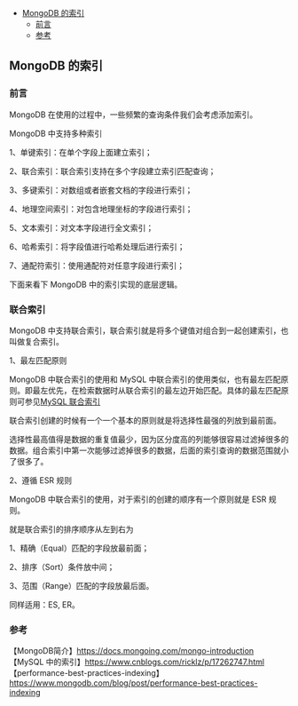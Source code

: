 <!-- START doctoc generated TOC please keep comment here to allow auto update -->
<!-- DON'T EDIT THIS SECTION, INSTEAD RE-RUN doctoc TO UPDATE -->

- [MongoDB 的索引](#mongodb-%E7%9A%84%E7%B4%A2%E5%BC%95)
  - [前言](#%E5%89%8D%E8%A8%80)
  - [参考](#%E5%8F%82%E8%80%83)

<!-- END doctoc generated TOC please keep comment here to allow auto update -->

## MongoDB 的索引

### 前言

MongoDB 在使用的过程中，一些频繁的查询条件我们会考虑添加索引。   

MongoDB 中支持多种索引  

1、单键索引：在单个字段上面建立索引；   

2、联合索引：联合索引支持在多个字段建立索引匹配查询；  

3、多键索引：对数组或者嵌套文档的字段进行索引；  

4、地理空间索引：对包含地理坐标的字段进行索引；   

5、文本索引：对文本字段进行全文索引；   

6、哈希索引：将字段值进行哈希处理后进行索引；   

7、通配符索引：使用通配符对任意字段进行索引；    

下面来看下 MongoDB 中的索引实现的底层逻辑。    

### 联合索引

MongoDB 中支持联合索引，联合索引就是将多个键值对组合到一起创建索引，也叫做复合索引。   

1、最左匹配原则   

MongoDB 中联合索引的使用和 MySQL 中联合索引的使用类似，也有最左匹配原则。即最左优先，在检索数据时从联合索引的最左边开始匹配。具体的最左匹配原则可参见[MySQL 联合索引](https://www.cnblogs.com/ricklz/p/17262747.html#%E8%81%94%E5%90%88%E7%B4%A2%E5%BC%95)   

联合索引创建的时候有一个一个基本的原则就是将选择性最强的列放到最前面。   

选择性最高值得是数据的重复值最少，因为区分度高的列能够很容易过滤掉很多的数据。组合索引中第一次能够过滤掉很多的数据，后面的索引查询的数据范围就小了很多了。    

2、遵循 ESR 规则

MongoDB 中联合索引的使用，对于索引的创建的顺序有一个原则就是  ESR 规则。   

就是联合索引的排序顺序从左到右为  

1、精确（Equal）匹配的字段放最前面；  

2、排序（Sort）条件放中间；  

3、范围（Range）匹配的字段放最后面。   

同样适用：ES, ER。   












### 参考

【MongoDB简介】https://docs.mongoing.com/mongo-introduction      
【MySQL 中的索引】https://www.cnblogs.com/ricklz/p/17262747.html   
【performance-best-practices-indexing】https://www.mongodb.com/blog/post/performance-best-practices-indexing  